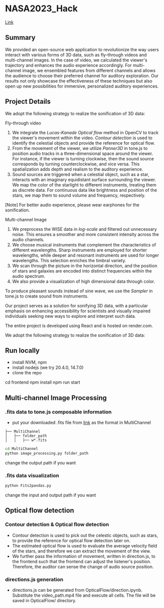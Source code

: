 # NASA2023_Hack

[Link](https://www.spaceappschallenge.org/2023/find-a-team/expecto-patronum/?tab=details)

## Summary
We provided an open-source web application to revolutionize the way users interact with various forms of 3D data, such as fly-through videos and multi-channel images. In the case of video, we calculated the viewer's trajectory and enhances the audio experience accordingly. For multi-channel image, we ensembled features from different channels and allows the audience to choose their preferred channel for auditory exploration. Our results not only showcase the effectiveness of these techniques but also open up new possibilities for immersive, personalized auditory experiences.

## Project Details

We adopt the following strategy to realize the sonification of 3D data:

Fly-through video


1. We integrate the *Lucas-Kanade Optical flow* method in OpenCV to track the viewer's movement within the video. *Contour detection* is used to identify the celestial objects and provide the reference for optical flow.
2. From the movement of the viewer, we utilize *Panner3D* in tone.js to position audio tracks in a three-dimensional space around the viewer. For instance, if the viewer is turning clockwise, then the sound source corresponds by turning counterclockwise, and vice versa. This spatialization adds depth and realism to the auditory experience.
3. Sound sources are triggered when a celestial object, such as a star, interacts with an imaginary equidistant surface surrounding the viewer. We map the color of the starlight to different instruments, treating them as discrete data. For continuous data like brightness and position of the stars, we map them to sound volume and frequency, respectively.
   
[Note] For better audio experience, please wear earphones for the sonification.

Multi-channel Image


1. We preprocess the WISE data in *log-scale* and filtered out unnecessary noise. This ensures a smoother and more consistent intensity across the audio channels.
2. We choose musical instruments that complement the characteristics of different wavelengths. Sharp instruments are employed for shorter wavelengths, while deeper and resonant instruments are used for longer wavelengths. This selection enriches the timbral variety.
3. We scan through the picture in the horizontal direction, and the position of stars and galaxies are encoded into distinct frequencies within the audio spectrum.
4. We also provide a visualization of high dimensional data through color.

To produce pleasant sounds instead of sine wave, we use the *Sampler* in tone.js to create sound from instruments.





Our project serves as a solution for sonifying 3D data, with a particular emphasis on enhancing accessibility for scientists and visually impaired individuals seeking new ways to explore and interpret such data.

The entire project is developed using React and is hosted on render.com.


We adopt the following strategy to realize the sonification of 3D data:

## Run locally

- install NVM, npm
- install nodejs (we try 20.4.0, 14.7.0)
- clone the repo

cd frontend
npm install
npm run start

## Multi-channel Image Processing

### .fits data to tone.js composable information
- put your downloaded .fits file from [link](https://irsa.ipac.caltech.edu/applications/wise/?__action=layout.showDropDown&) as the format in MultiChannel
```
├── MultiChannel
│   ├── folder_path
│   │   ├── w*.fits
```

```bash
cd MultiChannel
python image_processing.py folder_path
```

change the output path if you want

### .fits data visualization
```bash
python Fits2pandas.py
```
change the input and output path if you want

## Optical flow detection

### Contour detection & Optical flow detection

- Contour detection is used to pick out the celestic objects, such as stars, to provide the reference for optical flow detection later on.
- The estimated optical flow is used to evaluate the average velocity field of the stars, and therefore we can extract the movement of the view.
- We further pass the information of movement, written in direction.js, to the frontend such that the frontend can adjust the listener's position. Therefore, the auditor can sense the change of audio source position.

### directions.js generation

- directions.js can be generated from OpticalFlow/direction.ipynb. Substitute the video_path.mp4 file and execute all cells. The file will be saved in OpticalFlow/ directory.
